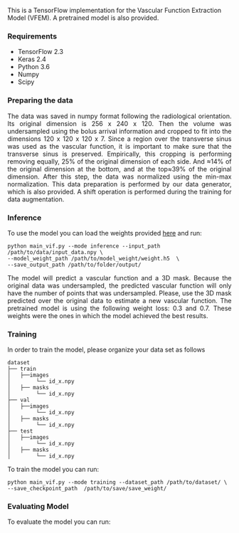 This is a TensorFlow implementation for the Vascular Function Extraction Model (VFEM). A pretrained model is also provided.  

### Requirements

 - TensorFlow 2.3 
 - Keras 2.4
 - Python 3.6 
 - Numpy 
 - Scipy

### Preparing the data

<p align="justify">The data was saved in numpy format following the radiological orientation. Its original dimension is 256 x 240 x 120. Then the volume was undersampled using the bolus arrival information and cropped to fit into the dimensions 120 x 120 x 120 x 7. Since a region over the transverse sinus was used as the vascular function, it is important to make sure that the transverse sinus is preserved. Empirically, this cropping is performing removing equally, 25% of the original dimension of each side. And ≈14% of the original dimension at the bottom, and at the top≈39% of the original dimension. After this step, the data was normalized using the min-max normalization. This data preparation is performed by our data generator, which is also provided. A shift operation is performed during the training for data augmentation.
</div>

### Inference

To use the model you can load the weights provided [here](/) and run:

    python main_vif.py --mode inference --input_path /path/to/data/input_data.npy \
    --model_weight_path /path/to/model_weight/weight.h5  \
    --save_output_path /path/to/folder/output/


<p align="justify">The model will predict a vascular function and a 3D mask. Because the original data was undersampled, the predicted vascular function will only have the number of points that was undersampled. Please, use the 3D mask predicted over the original data to estimate a new vascular function. The pretrained model is using the following weight loss: 0.3 and 0.7. These weights were the ones in which the model achieved the best results.

### Training
In order to train the model, please organize your data set as follows
```
dataset
├── train
│   ├──images
│        └── id_x.npy
│   ├── masks
│        └── id_x.npy
├── val
│   ├──images
│        └── id_x.npy
│   ├── masks
│        └── id_x.npy
├── test
│   ├──images
│        └── id_x.npy
│   ├── masks
│        └── id_x.npy
```
To train the model you can run:

    python main_vif.py --mode training --dataset_path /path/to/dataset/ \
    --save_checkpoint_path  /path/to/save/save_weight/


### Evaluating Model

To evaluate the model you can run:

